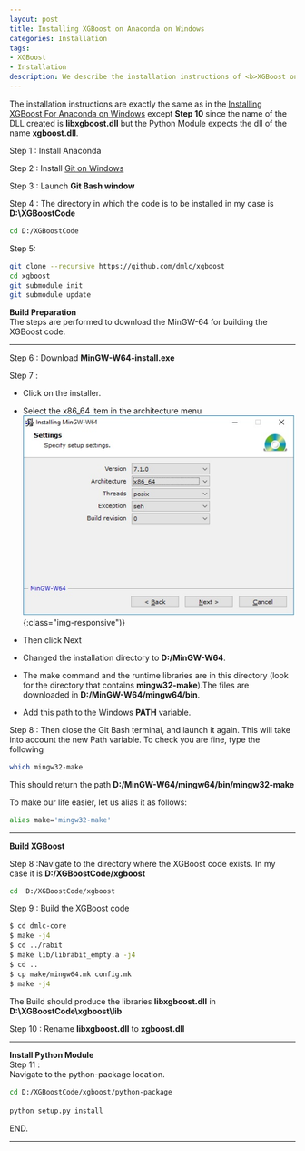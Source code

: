 ```yaml
---
layout: post
title: Installing XGBoost on Anaconda on Windows
categories: Installation
tags:
- XGBoost
- Installation
description: We describe the installation instructions of <b>XGBoost on Windows</b>...
---
```


The installation instructions are exactly the same as in the [Installing XGBoost For Anaconda on Windows](https://www.ibm.com/developerworks/community/blogs/jfp/entry/Installing_XGBoost_For_Anaconda_on_Windows)  except **Step 10** since the name of the DLL  created is **libxgboost.dll** but the Python Module expects the dll of the name **xgboost.dll**.

Step 1 : Install Anaconda     

Step 2 : Install [Git on Windows](https://git-for-windows.github.io/)      

Step 3 : Launch **Git Bash window**

Step 4 : The directory in which the  code is to be installed in my case is **D:\XGBoostCode**     

```bash
cd D:/XGBoostCode
```
Step 5:

```bash
git clone --recursive https://github.com/dmlc/xgboost
cd xgboost
git submodule init
git submodule update

```
**Build Preparation**           
The steps are performed to download the MinGW-64 for building the XGBoost code.       

--------------------------------------------------------------------------------------------------------------------------   

Step 6 : Download **MinGW-W64-install.exe**

Step 7 :                
* Click on the installer.                
* Select the x86_64 item in the architecture menu      
![XGBInstall](/img/XGBInstall/Architecture.jpg){:class="img-responsive")}          


*  Then click Next            
* Changed the installation directory to **D:/MinGW-W64**.       
* The make command and the runtime libraries are in this directory (look for the directory that contains **mingw32-make**).The files are downloaded in **D:/MinGW-W64/mingw64/bin**.         
* Add this path to the Windows **PATH** variable.     

Step 8 : Then close the Git Bash terminal, and launch it again.  This will take into account the new Path variable.  To check you are fine, type the following     

```bash
which mingw32-make
```
This should return the path **D:/MinGW-W64/mingw64/bin/mingw32-make**

To make our life easier, let us alias it as follows:
```bash
alias make='mingw32-make'
```
--------------------------------------------------------------------------------------------------------------------------
**Build XGBoost**                       

Step 8 :Navigate to the directory where the XGBoost code exists. In  my case it is **D:/XGBoostCode/xgboost**

```bash
cd  D:/XGBoostCode/xgboost
```

Step 9 : Build the XGBoost code    

```bash
$ cd dmlc-core
$ make -j4
$ cd ../rabit
$ make lib/librabit_empty.a -j4
$ cd ..
$ cp make/mingw64.mk config.mk
$ make -j4
```
 The Build should produce the libraries **libxgboost.dll** in **D:\XGBoostCode\xgboost\lib**             

 Step 10 : Rename **libxgboost.dll** to **xgboost.dll**       

  --------------------------------------------------------------------------------------------------------------------------
**Install Python Module**                         
 Step 11 :        
Navigate to the python-package location.             

```bash
cd D:/XGBoostCode/xgboost/python-package

python setup.py install
```     
END.                        

--------------------------------------------------------------------------------------------------------------------------
